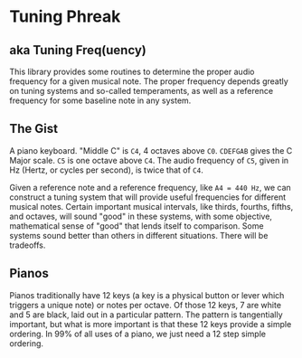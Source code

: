 # Tuning Phreak

## aka Tuning Freq(uency)

This library provides some routines to determine the proper audio frequency
for a given musical note.  The proper frequency depends greatly on tuning
systems and so-called temperaments, as well as a reference frequency for some
baseline note in any system.

## The Gist

A piano keyboard.  "Middle C" is `C4`, 4 octaves above `C0`.  `CDEFGAB` gives
the C Major scale.  `C5` is one octave above `C4`.  The audio frequency of
`C5`, given in Hz (Hertz, or cycles per second), is twice that of `C4`.

Given a reference note and a reference frequency, like `A4 = 440 Hz`, we can
construct a tuning system that will provide useful frequencies for different
musical notes.  Certain important musical intervals, like thirds, fourths,
fifths, and octaves, will sound "good" in these systems, with some objective,
mathematical sense of "good" that lends itself to comparison.  Some systems
sound better than others in different situations.  There will be tradeoffs.

## Pianos

Pianos traditionally have 12 keys
(a key is a physical button or lever which triggers a unique note)
or notes per octave.  Of those 12 keys, 7 are white and 5 are black, laid out
in a particular pattern.  The pattern is tangentially important, but what
is more important is that these 12 keys provide a simple ordering.  In 99% of
all uses of a piano, we just need a 12 step simple ordering.
